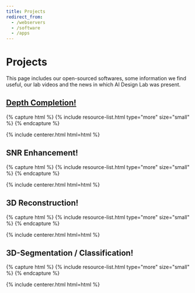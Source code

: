 ```yaml
---
title: Projects
redirect_from:
  - /webservers
  - /software
  - /apps
---
```


# <i class="fas fa-tools"></i>Projects

This page includes our open-sourced softwares, some information we find useful, our lab videos and the news in which AI Design Lab was present.  

<!-- section break -->

## [Depth Completion!](depth_completion.md)

{% capture html %}
{% include resource-list.html type="more" size="small" %}
{% endcapture %}

{% include centerer.html html=html %}

<!-- section break -->

## SNR Enhancement!

{% capture html %}
{% include resource-list.html type="more" size="small" %}
{% endcapture %}

{% include centerer.html html=html %}

<!-- section break -->

## 3D Reconstruction!

{% capture html %}
{% include resource-list.html type="more" size="small" %}
{% endcapture %}

{% include centerer.html html=html %}

<!-- section break -->

## 3D-Segmentation / Classification!

{% capture html %}
{% include resource-list.html type="more" size="small" %}
{% endcapture %}

{% include centerer.html html=html %}

<!-- section break -->

<!-- ## Watch our lab videos!

{% capture html %}
{% include resource-list.html type="other" size="medium" %}
{% endcapture %}

{% include centerer.html html=html %} -->




